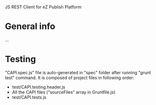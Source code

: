 JS REST Client for eZ Publish Platform

General info
============
...






Testing
=======
"CAPI.spec.js" file is auto-generated in "spec" folder after running "grunt test" command.
It is composed of project files in following order:

* test/CAPI.testing.header.js
* All the CAPI files ("sourceFiles" array in Gruntfile.js)
* test/CAPI.tests.js

